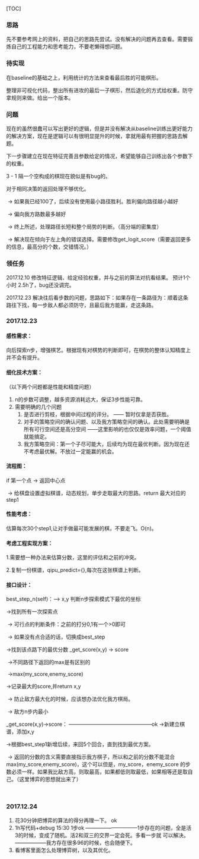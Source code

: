 [TOC]

### 思路

先不要参考网上的资料，把自己的思路先尝试。没有解决的问题再去查看。需要锻炼自己的工程能力和思考能力，不要老懒得想问题。



### 待实现

在baseline的基础之上，利用统计的方法来查看最后胜的可能棋形。

整理非可视化代码，整出所有进攻的最后一子棋形，然后退化的方式给权重。防守拿规则来做。给出一个版本。



### 问题

现在的虽然很蠢可以写出更好的逻辑，但是并没有解决从baseline训练出更好能力的解决方案，现在是逻辑可以有很明显提升的时候，拿就用最有把握的思路去解题。

下一步骤建立在现在特征完善且参数给定的情况，希望能够自己训练出各个参数下的权重。

3 - 1 隔一个空构成的棋现在貌似是有bug的。

对于相同决策的返回处理不够优化。

​	-> 如果我已经100了，后续没有使用最小路径胜利。胜利偏向路径越小越好

​	-> 偏向我方路数最多越好

​	-> 终上所述，处理路径长短和整个局势的判断。（高分端的密集度）

​	-> 解决现在倾向于左上角的错误选择。需要修改get_logit_score（需要返回更多的信息，最高分的个数，交错情况。）

### 领任务

2017.12.10 修改特征逻辑、给定经验权重，并与之前的算法对抗看结果。 预计1个小时 2.5h了，bug还没调完。

2017.12.23 解决往后看步数的问题，思路如下：如果存在一条路径为：顺着这条路往下找，每一步敌人都必须防守，且最后我方能赢，走这条路。





### 2017.12.23

#### 感性需求：

向后探索n步，增强棋艺。根据现有对棋势的判断即可，在棋势的整体认知精度上并不会有提升。

#### 细化技术方案：

（以下两个问题都是性能和精度问题）

1. n的步数可调整，越多资源消耗远大，保证3步性能可靠。
2. 需要明确的几个问题
   1. 是否进行剪枝，根据中间过程的评分。  —— 暂时仅拿是否获胜。
   2. 对手的策略空间的确认问题、以及我方策略空间的确认。此处需要明确是所有可行空间还是高分空间  ——这里影响的也仅仅是效率问题，一个阈值就能搞定。
   3. 我方策略空间：第一个子尽可能大，后续均为现在最优判断。因为现在还不考虑最优解。不放过一定能赢的机会。

#### 流程图：

if 第一个点 -> 返回中心点

​		    ->	给棋盘设置虚拟棋谱，动态规划，单步走取最大的思路。return 最大对应的step1

#### 性能考虑：

估算每次30个step1,让对手做最可能发展的棋，不要走飞。O(n)。

#### 考虑工程实现方案：

1.需要想一种办法来估算分数，这里的评估和之前的冲突。

2.复制一份棋谱，qipu_predict={},每次在这张棋谱上判断。

#### 接口设计：

best_step_n(self)：—> x,y 判断n步探索模式下最优的坐标

->找到所有一次探索点

​	-> 可行点的判断条件：之前的打分0,1有一个>0即可

​	-> 如果没有点合适的话，切换成best_step

->找到该点路下的最优分数 _get_score(x,y) -> score 

​	->不同路径下返回的max是有区别的

​	->max(my_score,enemy_score)

->记录最大的score,并return x,y

​	-> 防止敌方最大化的时候，应该想办法优化我方棋局。

​	-> 敌方n步内最小

_get_score(x,y)->score： ————————————————ok
->新建立棋谱，添加x,y

->根据best_step1新增后续，来回5个回合，直到找到最优方案。

​	-> 返回的分数的含义需要直接指示我方棋子，所以和之前的分数不能混合max(my_score,enemy_score)，这个可以但是，my_score，enemy_score 的步数必须一样。如果我比敌方高，则取最高，如果都低则取最低，如果相等还是取自己。（这里博弈的思想就出来了）

​	



### 2017.12.24

1. 花30分钟把博弈的算法的得分再理一下。  ok
2. 1h写代码+debug   15:30 1步ok    ——————————1步存在的问题，全是活3的时候，变成了随机。活2和双三的交界一定会死。多看一步就 可以解决。——————我方存在很多96的时候，也会随便下。
3. 看博客里面怎么处理博弈树，以及其优化。